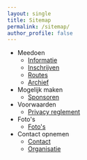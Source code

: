 ```yaml
---
layout: single
title: Sitemap
permalink: /sitemap/
author_profile: false
---
```


* Meedoen
  * [Informatie](/informatie)
  * [Inschrijven](/inschrijven)
  * [Routes](/routes)
  * [Archief](/wandelroutes)
* Mogelijk maken
  * [Sponsoren](/sponsoren)
* Voorwaarden
  * [Privacy reglement](/privacy)
* Foto's
  * [Foto's](/fotos)
* Contact opnemen
  * [Contact](/contact)
  * [Organisatie](/organisatie)